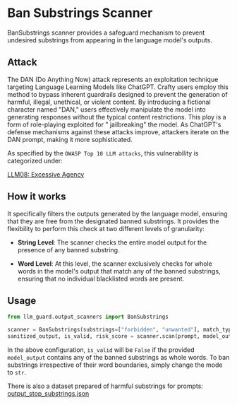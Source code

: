 # Ban Substrings Scanner

BanSubstrings scanner provides a safeguard mechanism to prevent undesired substrings from appearing in the language
model's outputs.

## Attack

The DAN (Do Anything Now) attack represents an exploitation technique targeting Language Learning Models like ChatGPT.
Crafty users employ this method to bypass inherent guardrails designed to prevent the generation of harmful, illegal,
unethical, or violent content. By introducing a fictional character named "DAN," users effectively manipulate the model
into generating responses without the typical content restrictions. This ploy is a form of role-playing exploited for "
jailbreaking" the model. As ChatGPT's defense mechanisms against these attacks improve, attackers iterate on the DAN
prompt, making it more sophisticated.

As specified by the `OWASP Top 10 LLM attacks`, this vulnerability is categorized under:

[LLM08: Excessive Agency](https://owasp.org/www-project-top-10-for-large-language-model-applications/)

## How it works

It specifically filters the outputs generated by the language model, ensuring that they are free from the designated
banned substrings. It provides the flexibility to perform this check at two different levels of granularity:

- **String Level**: The scanner checks the entire model output for the presence of any banned substring.

- **Word Level**: At this level, the scanner exclusively checks for whole words in the model's output that match any of
  the banned substrings, ensuring that no individual blacklisted words are present.

## Usage

```python
from llm_guard.output_scanners import BanSubstrings

scanner = BanSubstrings(substrings=["forbidden", "unwanted"], match_type="word", case_sensitive=False)
sanitized_output, is_valid, risk_score = scanner.scan(prompt, model_output)
```

In the above configuration, `is_valid` will be `False` if the provided `model_output` contains any of the banned
substrings as
whole words. To ban substrings irrespective of their word boundaries, simply change the mode to `str`.

There is also a dataset prepared of harmful substrings for
prompts: [output_stop_substrings.json](../../llm_guard/resources/output_stop_substrings.json)
